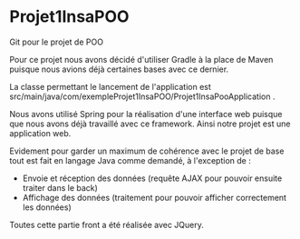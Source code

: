 # Projet1InsaPOO
Git pour le projet de POO


Pour ce projet nous avons décidé d'utiliser Gradle à la place de Maven puisque nous avions déjà certaines bases avec ce dernier.

La classe permettant le lancement de l'application est src/main/java/com/exempleProjet1InsaPOO/Projet1InsaPooApplication .

Nous avons utilisé Spring pour la réalisation d'une interface web puisque que nous avons déjà travaillé avec ce framework. Ainsi notre projet est une application web.

Evidement pour garder un maximum de cohérence avec le projet de base tout est fait en langage Java comme demandé, à l'exception de :
  - Envoie et réception des données (requête AJAX pour pouvoir ensuite traiter dans le back)
  - Affichage des données (traitement pour pouvoir afficher correctement les données)
  
Toutes cette partie front a été réalisée avec JQuery.
